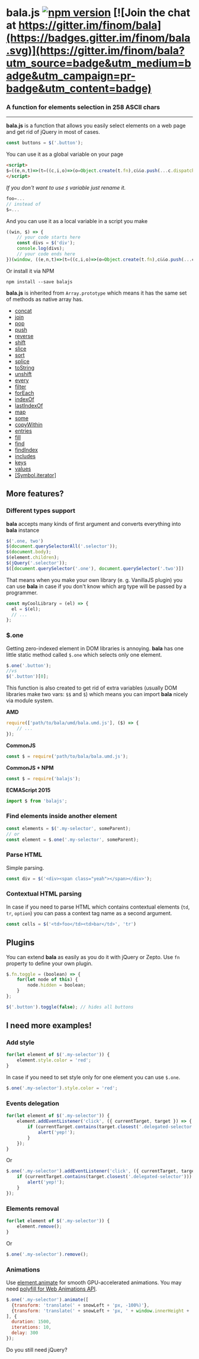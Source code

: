 bala.js [![npm version](https://badge.fury.io/js/balajs.svg)](https://badge.fury.io/js/balajs) [![Join the chat at https://gitter.im/finom/bala](https://badges.gitter.im/finom/bala.svg)](https://gitter.im/finom/bala?utm_source=badge&utm_medium=badge&utm_campaign=pr-badge&utm_content=badge)
============

### A function for elements selection in 258 ASCII chars

---------------------

**bala.js** is a function that allows you easily select elements on a web page and get rid of jQuery in most of cases.
```js
const buttons = $('.button');
```

You can use it as a global variable on your page
```html
<script>
$=((e,n,t)=>(t=((c,i,o)=>(o=Object.create(t.fn),c&&o.push(...c.dispatchEvent?[c]:""+c===c?/</.test(c)?((i=e.createElement(i||n)).innerHTML=c,i.children):i?(i=t(i)[0])?i[n](c):o:e[n](c):c),o)),t.fn=[],t.one=((e,n)=>t(e,n)[0]),t))(document,"querySelectorAll");
</script>
```


*If you don't want to use ``$`` variable just rename it.*
```js
foo=...
// instead of
$=...
```

And you can use it as a local variable in a script you make

```js
((win, $) => {
    // your code starts here
    const divs = $('div');
    console.log(divs);
    // your code ends here
})(window, ((e,n,t)=>(t=((c,i,o)=>(o=Object.create(t.fn),c&&o.push(...c.dispatchEvent?[c]:""+c===c?/</.test(c)?((i=e.createElement(i||n)).innerHTML=c,i.children):i?(i=t(i)[0])?i[n](c):o:e[n](c):c),o)),t.fn=[],t.one=((e,n)=>t(e,n)[0]),t))(document,"querySelectorAll"));
```

Or install it via NPM
```
npm install --save balajs
```


**bala.js** is inherited from ``Array.prototype`` which means it has the same set of methods as native array has.

<ul>
	<li><a href="https://developer.mozilla.org/en-US/docs/Web/JavaScript/Reference/Global_Objects/Array/concat" target="_blank">concat</a></li>
	<li><a href="https://developer.mozilla.org/en-US/docs/Web/JavaScript/Reference/Global_Objects/Array/join" target="_blank">join</a></li>
	<li><a href="https://developer.mozilla.org/en-US/docs/Web/JavaScript/Reference/Global_Objects/Array/pop" target="_blank">pop</a></li>
	<li><a href="https://developer.mozilla.org/en-US/docs/Web/JavaScript/Reference/Global_Objects/Array/push" target="_blank">push</a></li>
	<li><a href="https://developer.mozilla.org/en-US/docs/Web/JavaScript/Reference/Global_Objects/Array/reverse" target="_blank">reverse</a></li>
	<li><a href="https://developer.mozilla.org/en-US/docs/Web/JavaScript/Reference/Global_Objects/Array/shift" target="_blank">shift</a></li>
	<li><a href="https://developer.mozilla.org/en-US/docs/Web/JavaScript/Reference/Global_Objects/Array/slice" target="_blank">slice</a></li>
	<li><a href="https://developer.mozilla.org/en-US/docs/Web/JavaScript/Reference/Global_Objects/Array/sort" target="_blank">sort</a></li>
	<li><a href="https://developer.mozilla.org/en-US/docs/Web/JavaScript/Reference/Global_Objects/Array/splice" target="_blank">splice</a></li>
	<li><a href="https://developer.mozilla.org/en-US/docs/Web/JavaScript/Reference/Global_Objects/Array/toString"  target="_blank">toString</a></li>
	<li><a href="https://developer.mozilla.org/en-US/docs/Web/JavaScript/Reference/Global_Objects/Array/unshift" target="_blank">unshift</a></li>
	<li><a href="https://developer.mozilla.org/en-US/docs/Web/JavaScript/Reference/Global_Objects/Array/every" target="_blank">every</a></li>
	<li><a href="https://developer.mozilla.org/en-US/docs/Web/JavaScript/Reference/Global_Objects/Array/filter" target="_blank">filter</a></li>
	<li><a href="https://developer.mozilla.org/en-US/docs/Web/JavaScript/Reference/Global_Objects/Array/forEach" target="_blank">forEach</a></li>
	<li><a href="https://developer.mozilla.org/en-US/docs/Web/JavaScript/Reference/Global_Objects/Array/indexOf">indexOf</a></li>
	<li><a href="https://developer.mozilla.org/en-US/docs/Web/JavaScript/Reference/Global_Objects/Array/lastIndexOf" target="_blank">lastIndexOf</a></li>
	<li><a href="https://developer.mozilla.org/en-US/docs/Web/JavaScript/Reference/Global_Objects/Array/map" target="_blank">map</a></li>
	<li><a href="https://developer.mozilla.org/en-US/docs/Web/JavaScript/Reference/Global_Objects/Array/some" target="_blank">some</a></li>
	<li><a href="https://developer.mozilla.org/en-US/docs/Web/JavaScript/Reference/Global_Objects/Array/copyWithin" target="_blank">copyWithin</a></li>
	<li><a href="https://developer.mozilla.org/en-US/docs/Web/JavaScript/Reference/Global_Objects/Array/entries" target="_blank">entries</a></li>
	<li><a href="https://developer.mozilla.org/en-US/docs/Web/JavaScript/Reference/Global_Objects/Array/fill" target="_blank">fill</a></li>
	<li><a href="https://developer.mozilla.org/en-US/docs/Web/JavaScript/Reference/Global_Objects/Array/find" target="_blank">find</a></li>
	<li><a href="https://developer.mozilla.org/en-US/docs/Web/JavaScript/Reference/Global_Objects/Array/findIndex" target="_blank">findIndex</a></li>
	<li><a href="https://developer.mozilla.org/en-US/docs/Web/JavaScript/Reference/Global_Objects/Array/includes" target="_blank">includes</a></li>
	<li><a href="https://developer.mozilla.org/en-US/docs/Web/JavaScript/Reference/Global_Objects/Array/keys" target="_blank">keys</a></li>
	<li><a href="https://developer.mozilla.org/en-US/docs/Web/JavaScript/Reference/Global_Objects/Array/values" target="_blank">values</a></li>
	<li><a href="https://developer.mozilla.org/en-US/docs/Web/JavaScript/Reference/Global_Objects/Array/%40%40iterator" target="_blank">[Symbol.iterator]</a></li>
</ul>

## More features?

### Different types support
**bala** accepts many kinds of first argument and converts everything into **bala** instance
```js
$('.one, two')
$(document.querySelectorAll('.selector'));
$(document.body);
$(element.children);
$(jQuery('.selector'));
$([document.querySelector('.one'), document.querySelector('.two')])
```

That means when you make your own library (e. g. VanillaJS plugin) you can use **bala** in case if you don't know which arg type will be passed by a programmer.

```js
const myCoolLibrary = (el) => {
  el = $(el);
  // ...
};
```

### $.one
Getting zero-indexed element in DOM libraries is annoying. **bala** has one little static method called ``$.one`` which selects only one element.

```js
$.one('.button');
//vs
$('.button')[0];
```

This function is also created to get rid of extra variables (usually DOM libraries make two vars: ``$$`` and ``$``) which means you can import **bala** nicely via module system.

**AMD**
```js
require(['path/to/bala/umd/bala.umd.js'], ($) => {
	// ...
});
```

**CommonJS**
```js
const $ = require('path/to/bala/bala.umd.js');
```

**CommonJS + NPM**
```js
const $ = require('balajs');
```

**ECMAScript 2015**
```js
import $ from 'balajs';
```

### Find elements inside another element
```js
const elements = $('.my-selector', someParent);
// or
const element = $.one('.my-selector', someParent);
```


### Parse HTML
Simple parsing.
```js
const div = $('<div><span class="yeah"></span></div>');
```

### Contextual HTML parsing
In case if you need to parse HTML which contains contextual elements (``td``, ``tr``, ``option``) you can pass a context tag name as a second argument.
```js
const cells = $('<td>foo</td><td>bar</td>', 'tr')
```


## Plugins

You can extend **bala** as easily as you do it with jQuery or Zepto. Use ``fn`` property to define your own plugin.

```js
$.fn.toggle = (boolean) => {
    for(let node of this) {
        node.hidden = boolean;
    }
};

$('.button').toggle(false); // hides all buttons
```

## I need more examples!

### Add style
```js
for(let element of $('.my-selector')) {
    element.style.color = 'red';
}
```

In case if you need to set style only for one element you can use ``$.one``.

```js
$.one('.my-selector').style.color = 'red';
```

### Events delegation
```js
for(let element of $('.my-selector')) {
    element.addEventListener('click', ({ currentTarget, target }) => {
        if (currentTarget.contains(target.closest('.delegated-selector'))) {
            alert('yep!');
        }
    });
}
```
Or
```js
$.one('.my-selector').addEventListener('click', ({ currentTarget, target }) => {
    if (currentTarget.contains(target.closest('.delegated-selector'))) {
        alert('yep!');
    }
});
```

### Elements removal
```js
for(let element of $('.my-selector')) {
    element.remove();
}
```
Or
```js
$.one('.my-selector').remove();
```

### Animations
Use [element.animate](https://developers.google.com/web/updates/2014/05/Web-Animations-element.animate-is-now-in-Chrome-36) for smooth GPU-accelerated animations. You may need [polyfill for Web Animations API](https://github.com/web-animations/web-animations-js).
```js
$.one('.my-selector').animate([
  {transform: 'translate(' + snowLeft + 'px, -100%)'},
  {transform: 'translate(' + snowLeft + 'px, ' + window.innerHeight + 'px)'}
], {
  duration: 1500,
  iterations: 10,
  delay: 300
});
```

Do you still need jQuery?
